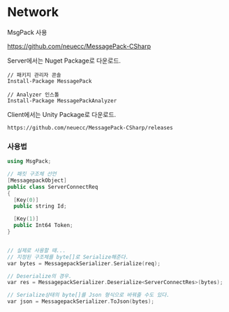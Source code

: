 # Network

MsgPack 사용 </br>

https://github.com/neuecc/MessagePack-CSharp </br>

Server에서는 Nuget Package로 다운로드. </br>

```
// 패키지 관리자 콘솔
Install-Package MessagePack

// Analyzer 인스톨
Install-Package MessagePackAnalyzer
```

Client에서는 Unity Package로 다운로드. </br>

```
https://github.com/neuecc/MessagePack-CSharp/releases
```

### 사용법

```Cpp
using MsgPack;

// 패킷 구조체 선언
[MessagepackObject]
public class ServerConnectReq
{
  [Key(0)]
  public string Id;

  [Key(1)]
  public Int64 Token;
}


// 실제로 사용할 때...
// 지정된 구조체를 byte[]로 Serialize해준다.
var bytes = MessagepackSerializer.Serialize(req);

// Deserialize의 경우.
var res = MessagepackSerializer.Deserialize<ServerConnectRes>(bytes);

// Serialize상태의 byte[]를 Json 형식으로 바꿔줄 수도 있다.
var json = MessagepackSerializer.ToJson(bytes);
```
